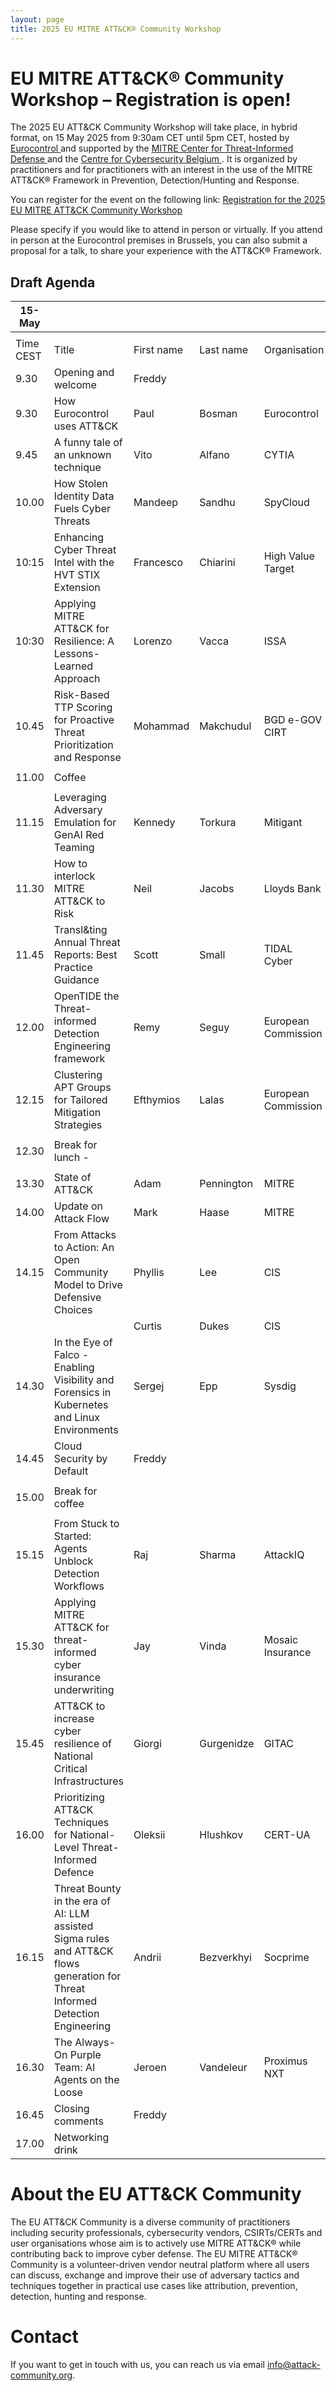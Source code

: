```yaml
---
layout: page
title: 2025 EU MITRE ATT&CK® Community Workshop
---
```


# EU MITRE ATT&CK® Community Workshop – Registration is open!

The 2025 EU ATT&CK Community Workshop will take place, in hybrid format, on 15 May 2025 from 9:30am CET until 5pm CET, hosted by <a href="https://www.eurocontrol.int/"> Eurocontrol </a> and supported by the <a href="https://ctid.mitre.org/"> MITRE Center for Threat-Informed Defense </a> and the <a href="https://ccb.belgium.be/en"> Centre for Cybersecurity Belgium </a>.  It is organized by practitioners and for practitioners with an interest in the use of the MITRE ATT&CK® Framework in Prevention, Detection/Hunting and Response.

You can register for the event on the following link:
<a href="https://www.eurocontrol.int/event/2025-eu-mitre-attckr-community-workshop"> Registration for the 2025 EU MITRE ATT&CK Community Workshop </a>

Please specify if you would like to attend in person or virtually. If you attend in person at the Eurocontrol premises in Brussels, you can also submit a proposal for a talk, to share your experience with the ATT&CK® Framework.

## Draft Agenda

| 15-May   |                                                                                       |             |            |                                   |
|----------|---------------------------------------------------------------------------------------|-------------|------------|-----------------------------------|
|          |                                                                                       |             |            |                                   |
| Time CEST| Title                                                                                 | First name  | Last name  | Organisation                      |
| 9.30    | Opening and welcome                                                                   | Freddy      |            |                                   |
| 9.30    | How Eurocontrol uses ATT&CK    | Paul      | Bosman | Eurocontrol                               |
| 9.45    | A funny tale of an unknown technique | Vito      | Alfano | CYTIA                               |
| 10.00    | How Stolen Identity Data Fuels Cyber Threats | Mandeep | Sandhu | SpyCloud|
| 10:15    | Enhancing Cyber Threat Intel with the HVT STIX Extension       | Francesco| Chiarini | High Value Target             |
| 10:30    | Applying MITRE ATT&CK for Resilience: A Lessons-Learned Approach       | Lorenzo| Vacca | ISSA             |
| 10.45    | Risk-Based TTP Scoring for Proactive Threat Prioritization and Response | Mohammad | Makchudul | BGD e-GOV CIRT |
|          |                                                                                       |             |            |                                   |
| 11.00    | Coffee                                                        | | | |
|          |                                                                                       |             |            |                                   |
| 11.15    | Leveraging Adversary Emulation for GenAI Red Teaming        | Kennedy      | Torkura      | Mitigant                             |
| 11.30    | How to interlock MITRE ATT&CK to Risk          | Neil | Jacobs      | Lloyds Bank |
| 11.45    | Transl&ting Annual Threat Reports: Best Practice Guidance       | Scott | Small      | TIDAL Cyber |
| 12.00    | OpenTIDE the Threat-informed Detection Engineering framework          | Remy     | Seguy      | European Commission                            |
| 12.15    | Clustering APT Groups for Tailored Mitigation Strategies | Efthymios | Lalas | European Commission                            |
|          |                                                                                       |             |            |                                   |
| 12.30    | Break for lunch  -                                                                    |             |            |                                   |
|          |                                                                                       |             |            |                                   |
| 13.30    | State of ATT&CK                                                                       | Adam        | Pennington | MITRE                             |
| 14.00    | Update on Attack Flow                                                                | Mark      | Haase      | MITRE                         |
| 14.15    | From Attacks to Action: An Open Community Model to Drive Defensive Choices | Phyllis        | Lee    | CIS                         |
|     | | Curtis        | Dukes    | CIS                         |
| 14.30    | In the Eye of Falco - Enabling Visibility and Forensics in Kubernetes and Linux Environments | Sergej       | Epp      | Sysdig                              |
| 14.45    | Cloud Security by Default| Freddy      | | |
|          |                                                                                       |             |            |                                   |
| 15.00    | Break for coffee                                                                      |             |            |                                   |
|          |                                                                                       |             |            |                                   |
| 15.15    | From Stuck to Started: Agents Unblock Detection Workflows                  | Raj | Sharma      | AttackIQ |
| 15.30    | Applying MITRE ATT&CK for threat-informed cyber insurance underwriting | Jay     | Vinda    | Mosaic Insurance |
| 15.45    | ATT&CK  to increase cyber resilience of National Critical Infrastructures                      | Giorgi        | Gurgenidze | GITAC                             |
| 16.00    | Prioritizing ATT&CK Techniques for National-Level Threat-Informed Defence  | Oleksii            |  Hlushkov          |  CERT-UA                                 |
| 16.15    | Threat Bounty in the era of AI: LLM assisted Sigma rules and ATT&CK flows generation for Threat Informed Detection Engineering | Andrii            | Bezverkhyi           |  Socprime                                 |
| 16.30    | The Always-On Purple Team: AI Agents on the Loose                                     | Jeroen        | Vandeleur     | Proximus NXT           |
| 16.45    | Closing comments                                                                                       |  Freddy           |            |                                   |
| 17.00    | Networking drink                                                                  |       |            |                                   |

# About the EU ATT&CK Community

The EU ATT&CK Community is a diverse community of practitioners including security professionals, cybersecurity vendors, CSIRTs/CERTs and user organisations whose aim is to actively use MITRE ATT&CK® while contributing back to improve cyber defense. The EU MITRE ATT&CK® Community is a volunteer-driven vendor neutral platform where all users can discuss, exchange and improve their use of adversary tactics and techniques together in practical use cases like attribution, prevention, detection, hunting and response.

# Contact

If you want to get in touch with us, you can reach us via email info@attack-community.org. 

